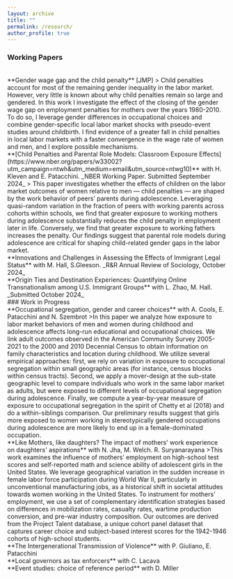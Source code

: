 ```yaml
---
layout: archive
title: ""
permalink: /research/
author_profile: true
---
```


### Working Papers 
<br>
**Gender wage gap and the child penalty** [JMP]
> Child penalties account for most of the remaining gender inequality in the labor market. However, very little is known about why child penalties remain so large and gendered. In this work  I investigate the effect of the closing of the gender wage gap on employment penalties for mothers over the years 1980-2010.  To do so, I leverage gender differences in occupational choices and combine gender-specific local labor market shocks with pseudo-event studies around childbirth. I find evidence of a greater fall in child penalties in local labor markets with a faster convergence in the wage rate of women and men, and I explore possible mechanisms.

<br>
**[Child Penalties and Parental Role Models: Classroom Exposure Effects](https://www.nber.org/papers/w33002?utm_campaign=ntwh&utm_medium=email&utm_source=ntwg10)** with H. Kleven and E. Patacchini. _NBER Working Paper. Submitted September 2024_
> This paper investigates whether the effects of children on the labor market outcomes of women relative to men — child penalties — are shaped by the work behavior of peers’ parents during adolescence. Leveraging quasi-random variation in the fraction of peers with working parents  across cohorts within schools, we find that greater exposure to working mothers during adolescence substantially reduces the child penalty in employment later in life. Conversely, we find that greater exposure to working fathers increases the penalty. Our findings suggest that parental role models during adolescence are critical for shaping child-related gender gaps in the labor market.

<br>
**Innovations and Challenges in Assessing the Effects of Immigrant Legal Status** with M. Hall, S.Gleeson. _R&R Annual Review of Sociology, October 2024_

<br>
**Origin Ties and Destination Experiences: Quantifying Online Transnationalism among U.S. Immigrant Groups** with L. Zhao, M. Hall.  _Submitted October 2024_

<br>
### Work in Progress 
    
<br>
**Occupational segregation, gender and career choices** with A. Cools, E. Patacchini and N. Szembrot
>In this paper we analyze how exposure to labor market behaviors of men and women during childhood and adolescence affects long-run educational and occupational choices. We link adult outcomes observed in the American Community Survey 2005-2021 to the 2000 and 2010 Decennial Census to obtain information on family characteristics and location during childhood. We utilize several empirical approaches: first, we rely on variation in exposure to occupational segregation within small geographic areas (for instance, census blocks within census tracts). Second, we apply a mover-design at the sub-state geographic level to compare individuals who work in the same labor market as adults, but were exposed to different levels of occupational segregation during adolescence. Finally, we compute a year-by-year measure of exposure to occupational segregation in the spirit of Chetty et al (2018) and do a within-siblings comparison. Our preliminary results suggest that girls more exposed to women working in stereotypically gendered occupations during adolescence are more likely to end up in a female-dominated occupation.

<br>
**Like Mothers, like daughters? The impact of mothers' work experience on daughters' aspirations** with N. Jha, M. Welch. R. Suryanarayana
>This work examines the influence of mothers’ employment on high-school test scores and self-reported math and science ability of adolescent girls in the United States. We leverage geographical variation in the sudden increase in female labor force participation during World War II, particularly in unconventional manufacturing jobs, as a historical shift in societal attitudes towards women working in the United States. To instrument for mothers’ employment, we use 
a set of complementary identification strategies based on differences in mobilization rates, casualty rates, wartime production conversion, and pre-war industry composition. Our outcomes are derived from the Project Talent database, a unique cohort panel dataset that captures career choice and subject-based interest scores for the 1942-1946 cohorts of high-school students.

<br>
**The Intergenerational Transmission of Violence** with P. Giuliano, E. Patacchini

<br>
**Local governors as tax enforcers** with C. Lacava

<br>
**Event studies: choice of reference period** with D. Miller

